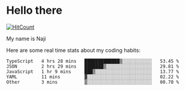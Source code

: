 # Hello there

[![HitCount](http://hits.dwyl.com/na-ji/na-ji.svg)](https://youtu.be/dQw4w9WgXcQ)

My name is Naji

Here are some real time stats about my coding habits:

<!--START_SECTION:waka-->
```text
TypeScript   4 hrs 28 mins   █████████████▒░░░░░░░░░░░   53.45 % 
JSON         2 hrs 29 mins   ███████▒░░░░░░░░░░░░░░░░░   29.81 % 
JavaScript   1 hr 9 mins     ███▒░░░░░░░░░░░░░░░░░░░░░   13.77 % 
YAML         11 mins         ▓░░░░░░░░░░░░░░░░░░░░░░░░   02.22 % 
Other        3 mins          ▒░░░░░░░░░░░░░░░░░░░░░░░░   00.70 % 
```
<!--END_SECTION:waka-->
